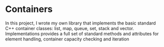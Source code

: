 # Containers
In this project, I wrote my own library that implements the basic standard C++ container classes: list, map, queue, set, stack and vector. Implementations provides a full set of standard methods and attributes for element handling, container capacity checking and iteration
